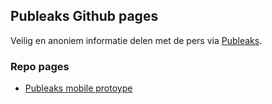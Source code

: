 ## Publeaks Github pages

Veilig en anoniem informatie delen met de pers via [Publeaks](https://publeaks.nl).

### Repo pages

* [Publeaks mobile protoype](https://publeaks.github.io/frontend/mobile.html)
